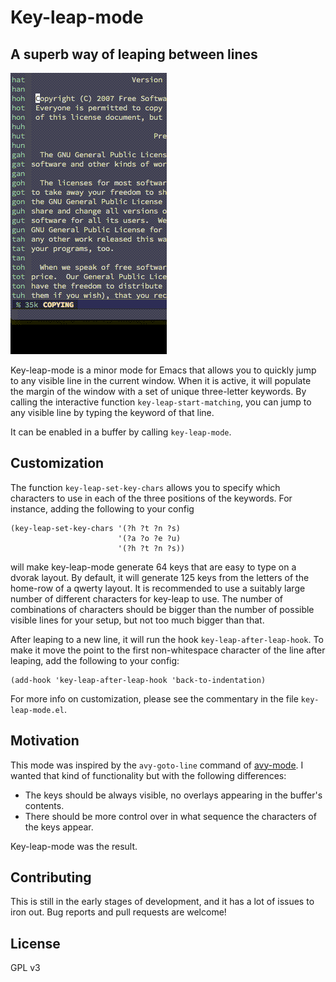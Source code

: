 # Key-leap-mode
## A superb way of leaping between lines

![demo](demo.gif)

Key-leap-mode is a minor mode for Emacs that allows you to quickly jump to any visible line in the current window. When it is active, it will populate the margin of the window with a set of unique three-letter keywords. 
By calling the interactive function `key-leap-start-matching`, you can jump to any visible line by typing the keyword of that line.

It can be enabled in a buffer by calling `key-leap-mode`.

## Customization

The function `key-leap-set-key-chars` allows you to specify which characters to use in each of the three positions of the keywords. For instance, adding the following to your config
```elisp
(key-leap-set-key-chars '(?h ?t ?n ?s)
                        '(?a ?o ?e ?u)
                        '(?h ?t ?n ?s))
```
will make key-leap-mode generate 64 keys that are easy to type on a dvorak layout.
By default, it will generate 125 keys from the letters of the home-row of a qwerty layout.
It is recommended to use a suitably large number of different characters for key-leap to use. The number of combinations of characters should be bigger than the number of possible visible lines for your setup, but not too much bigger than that. 

After leaping to a new line, it will run the hook `key-leap-after-leap-hook`. To make it move the point to the first non-whitespace character of the line after leaping, add the following to your config:
```elisp
(add-hook 'key-leap-after-leap-hook 'back-to-indentation)
```

For more info on customization, please see the commentary in the file `key-leap-mode.el`.

## Motivation

This mode was inspired by the `avy-goto-line` command of [avy-mode](https://github.com/abo-abo/avy). I wanted that kind of functionality but with the following differences:
* The keys should be always visible, no overlays appearing in the buffer's contents.
* There should be more control over in what sequence the characters of the keys appear.

Key-leap-mode was the result.

## Contributing
This is still in the early stages of development, and it has a lot of issues to iron out. Bug reports and pull requests are welcome!

## License

GPL v3
